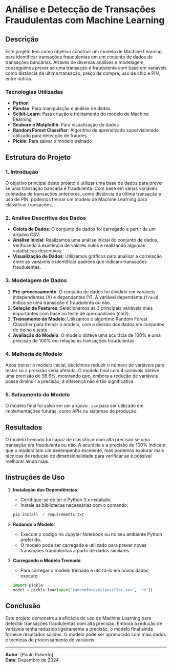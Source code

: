 # Análise e Detecção de Transações Fraudulentas com Machine Learning

## Descrição

Este projeto tem como objetivo construir um modelo de Machine Learning para identificar transações fraudulentas em um conjunto de dados de transações bancárias. Através de diversas análises e modelagem, conseguimos prever se uma transação é fraudulenta com base em variáveis como distância da última transação, preço de compra, uso de chip e PIN, entre outras.

### Tecnologias Utilizadas

- **Python**
- **Pandas**: Para manipulação e análise de dados
- **Scikit-Learn**: Para criação e treinamento do modelo de Machine Learning
- **Seaborn e Matplotlib**: Para visualização de dados
- **Random Forest Classifier**: Algoritmo de aprendizado supervisionado utilizado para detecção de fraudes
- **Pickle**: Para salvar o modelo treinado

## Estrutura do Projeto

### 1. Introdução

O objetivo principal deste projeto é utilizar uma base de dados para prever se uma transação bancária é fraudulenta. Com base em várias variáveis coletadas de transações anteriores, como distância da última transação e uso de PIN, podemos treinar um modelo de Machine Learning para classificar transações.

### 2. Análise Descritiva dos Dados

- **Coleta de Dados**: O conjunto de dados foi carregado a partir de um arquivo CSV.
- **Análise Inicial**: Realizamos uma análise inicial do conjunto de dados, verificando a existência de valores nulos e realizando algumas estatísticas descritivas.
- **Visualização de Dados**: Utilizamos gráficos para analisar a correlação entre as variáveis e identificar padrões que indicam transações fraudulentas.

### 3. Modelagem de Dados

1. **Pré-processamento**: O conjunto de dados foi dividido em variáveis independentes (X) e dependentes (Y). A variável dependente (`fraud`) indica se uma transação é fraudulenta ou não.
2. **Seleção de Features**: Selecionamos as 3 principais variáveis mais importantes com base no teste de qui-quadrado (chi2).
3. **Treinamento do Modelo**: Utilizamos o algoritmo Random Forest Classifier para treinar o modelo, com a divisão dos dados em conjuntos de treino e teste.
4. **Avaliação do Modelo**: O modelo obteve uma acurácia de 100% e uma precisão de 100% em relação às transações fraudulentas.

### 4. Melhoria do Modelo

Após treinar o modelo inicial, decidimos reduzir o número de variáveis para testar se a precisão seria afetada. O modelo final com 4 variáveis obteve uma precisão de 98.6%, mostrando que, embora a redução de variáveis possa diminuir a precisão, a diferença não é tão significativa.

### 5. Salvamento do Modelo

O modelo final foi salvo em um arquivo `.sav` para ser utilizado em implementações futuras, como APIs ou sistemas de produção.

## Resultados

O modelo treinado foi capaz de classificar com alta precisão se uma transação era fraudulenta ou não. A acurácia e a precisão de 100% indicam que o modelo tem um desempenho excelente, mas podemos explorar mais técnicas de redução de dimensionalidade para verificar se é possível melhorar ainda mais.

## Instruções de Uso

1. **Instalação das Dependências**:
    - Certifique-se de ter o Python 3.x instalado.
    - Instale as bibliotecas necessárias com o comando:
    ```bash
    pip install -r requirements.txt
    ```

2. **Rodando o Modelo**:
    - Execute o código no Jupyter Notebook ou no seu ambiente Python preferido.
    - O modelo pode ser carregado e utilizado para prever novas transações fraudulentas a partir de dados similares.

3. **Carregando o Modelo Treinado**:
    - Para carregar o modelo treinado e utilizá-lo em novos dados, execute:
    ```python
    import pickle
    model = pickle.load(open('randomforestclassifier.sav', 'rb'))
    ```

## Conclusão

Este projeto demonstrou a eficácia do uso de Machine Learning para detectar transações fraudulentas com alta precisão. Embora a redução de variáveis tenha reduzido ligeiramente a precisão, o modelo final ainda fornece resultados sólidos. O modelo pode ser aprimorado com mais dados e técnicas de processamento de variáveis.

---

**Autor**: [Paulo Roberto]  
**Data**: Dezembro de 2024  
